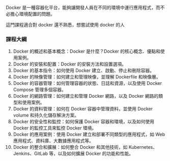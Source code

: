 
Docker 是一種容器化平台，能夠讓開發人員在不同的環境中運行應用程式，而不必擔心環境配置的問題。

這門課程適合對 docker 還不熟悉，想嘗試使用 docker 的人

### 課程大綱

1.  Docker 的概述和基本概念：Docker 是什麼？Docker 的核心概念、優點和使用案例。
2.  Docker 的安裝和配置：Docker 的安裝方法和設置選項。
3.  Docker 的基本指令：如何使用 Docker 建立、啟動、停止和刪除容器。
4.  Docker 的映像管理：如何建立和管理映像，並理解 Dockerfile 和映像層。
5.  Docker 的容器管理：如何管理容器的狀態、日誌和資源，以及使用 Docker Compose 管理多個容器。
6.  Docker 的網路管理：如何建立和管理 Docker 網路，以及 Docker 網路的類型和使用案例。
7.  Docker 的資料管理：如何在 Docker 容器中管理資料，並使用 Docker volume 和持久化儲存解決方案。
8.  Docker 的安全性和監控：如何保護 Docker 容器和環境，以及如何使用 Docker 的監控工具來監控 Docker 環境。
9.  Docker 的應用案例：使用 Docker 建立和部署不同類型的應用程式，如 Web 應用程式、資料庫、大數據應用程式等。
10.  Docker 的整合和擴展：如何整合 Docker 和其他技術，如 Kubernetes、Jenkins、GitLab 等，以及如何擴展 Docker 的功能和性能。
